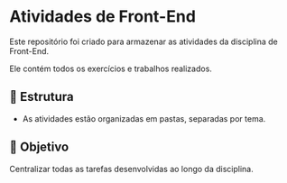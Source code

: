 # Atividades de Front-End

Este repositório foi criado para armazenar as atividades da disciplina de Front-End.

Ele contém todos os exercícios e trabalhos realizados.

## 📁 Estrutura

- As atividades estão organizadas em pastas, separadas por tema.

## 🎯 Objetivo

Centralizar todas as tarefas desenvolvidas ao longo da disciplina.



